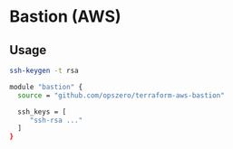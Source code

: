 # Bastion (AWS)


## Usage

``` sh
ssh-keygen -t rsa
```


``` sh
module "bastion" {
  source = "github.com/opszero/terraform-aws-bastion"

  ssh_keys = [
     "ssh-rsa ..."
  ]
}
```
